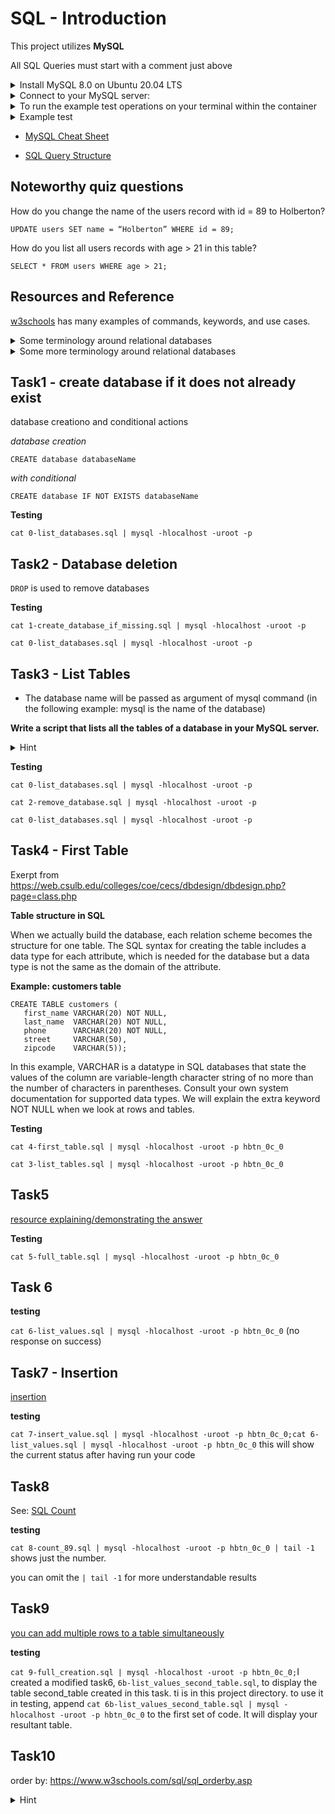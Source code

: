 # SQL - Introduction

This project utilizes **MySQL**

All SQL Queries must start with a comment just above


<details>
    <summary>
        Install MySQL 8.0 on Ubuntu 20.04 LTS
    </summary>
        $ sudo apt update
        $ sudo apt install mysql-server
        ...
        $ mysql --version
        mysql  Ver 8.0.25-0ubuntu0.20.04.1 for Linux on x86_64 ((Ubuntu))
        $
</details>

<details>
    <summary>
        Connect to your MySQL server:
    </summary>

    $ sudo mysql
    Welcome to the MySQL monitor.  Commands end with ; or \g.
    Your MySQL connection id is 11
    Server version: 8.0.25-0ubuntu0.20.04.1 (Ubuntu)

    Copyright (c) 2000, 2021, Oracle and/or its affiliates.

    Oracle is a registered trademark of Oracle Corporation and/or its
    affiliates. Other names may be trademarks of their respective
    owners.

    Type 'help;' or '\h' for help. Type '\c' to clear the current input statement.

    mysql>
    mysql> quit
    Bye
    $
</details>

<details>
    <summary>
        To run the example test operations on your terminal within the container
    </summary>
    run
    <code>service mysql start</code>

your password can be skipped (Enter key) through

</details>

<details>
    <summary>
        Example test
    </summary>
    <code>cat 0-list_databases.sql | mysql -uroot -p</code>
</details>

* [MySQL Cheat Sheet](https://intellipaat.com/mediaFiles/2019/02/SQL-Commands-Cheat-Sheet.pdf?US)

* [SQL Query Structure](https://web.csulb.edu/colleges/coe/cecs/dbdesign/dbdesign.php?page=sql/queries.php)
</details>

## Noteworthy quiz questions

How do you change the name of the users record with id = 89 to Holberton?

`UPDATE users SET name = “Holberton” WHERE id = 89;`

How do you list all users records with age > 21 in this table?

`SELECT * FROM users WHERE age > 21;`


## Resources and Reference

[w3schools](https://www.w3schools.com/sql/sql_exists.asp) has many examples of commands, keywords, and use cases.

<details>
    <summary>
        Some terminology around relational databases
    </summary>
One good thing about relational databases is that whether they’re PostgreSQL, MySQL, Oracle, or other, they’ve managed to be pretty consistent across brands. Therefore, not only are their versions of SQL pretty decently similar (at least for CRUD operations), but the terminology they’re using are mostly the same.<br>

Say you need to store users. To do that, you create a table that is called “users”.<br>

Your users have 3 pieces of information to store: their “id”, their “login”, and their “password”. Those are called columns, and they all have types, like integer for the “id”, varchar(32) for “login” (a string of variable length, but maximum 32), and char(32) (a string of exactly 32 characters, which is the case for all text encrypted with the md5 algorithm, for instance). The available types may vary heavily from one database “brand” to the other.<br>

Now, let’s add a user in the database with SQL:<br>
<code>INSERT INTO users (login, password) VALUES ('rudy','01234567890123456789012345678901');</code><br>
This adds a row in the table (sometimes also refered to as a record, or more rarely, a tuple).
</details>

<details>
    <summary>
        Some more terminology around relational databases
    </summary>
**Indexes**<br>
Say you want to get all of the comments that are attached to the post of ID 12:<br>

<code>SELECT * FROM comments WHERE post_id=12;</code><br>

If you have millions or billions of comments, having your database extract the comments that match this condition can be amazingly time-consuming. Therefore, you can add an index on the comments table, that applies to the post_id column. This will “precompute” every possible SELECT query with WHERE conditions on this column, which will update themselves every time you modify data, so that those calls are ready to respond very quickly.<br>

Let’s complicate things a bit, and say you want to optimize this query:<br>

<code>SELECT * FROM comments WHERE post_id=12 AND published=1;</code><br>

Your index on the post_id column might not help much on that query. However, for that query, you can absolutely define an index on multiple column (in this case, the columns post_id and published).

Setting indexes properly is a known quick win to improve performance of relational databases on queries that are performed very often and take a long time to respond (so-called slow queries). I can quote at least a dozen occurrences in my career where setting up an index properly boosted a database’s performance with minimal effort, the most notable of which allowed us to boost a data migration that was taking ~48 hours, to suddenly complete in about 3 hours.<br>

**Joins**<br>

You can join tables together that have relations between each other, so that you can operate on data across those tables. For instance, I want the titles of all posts that have published comments.<br>

You can join tables together that have relations between each other, so that you can operate on data across those tables. For instance, I want the titles of all posts that have published comments.<br>

<code>SELECT posts.title FROM posts JOIN comments ON posts.id = comments.post_id WHERE comments.published=1;</code><br>

(Note: each post on that query will appear as many times as it has comments, but let’s focus on the join for now.)<br>

Performance is dramatically better if you manage to get the database to do most of the work, as opposed to your application, because the database knows most about your data and how to handle it most efficiently. Joins are amazing wins for that, because the other way to get it done is to perform many separate SQL queries, and manipulate that data in your code, which is very inefficient.<br>

Note: you can join tables together across many relations. The largest join in my career was 7-fold, in a database at Apple that contained information about localization projects.<br>
</details>

## Task1 - create database if it does not already exist

database creationo and conditional actions

*database creation*

`CREATE database databaseName`

*with conditional*

`CREATE database IF NOT EXISTS databaseName`

**Testing**

`cat 0-list_databases.sql | mysql -hlocalhost -uroot -p`



## Task2 - Database deletion

`DROP` is used to remove databases

**Testing**

`cat 1-create_database_if_missing.sql | mysql -hlocalhost -uroot -p`

`cat 0-list_databases.sql | mysql -hlocalhost -uroot -p`


## Task3 - List Tables

* The database name will be passed as argument of mysql command (in the following example: mysql is the name of the database)

**Write a script that lists all the tables of a database in your MySQL server.**

<details>
    <summary>
        Hint
    </summary>
The reason you probably can't find the command to get it to take an input command is that it doesn't need you to give it one.
</details>

**Testing**

`cat 0-list_databases.sql | mysql -hlocalhost -uroot -p`


`cat 2-remove_database.sql | mysql -hlocalhost -uroot -p`

`cat 0-list_databases.sql | mysql -hlocalhost -uroot -p`


## Task4 - First Table

Exerpt from https://web.csulb.edu/colleges/coe/cecs/dbdesign/dbdesign.php?page=class.php

**Table structure in SQL**

When we actually build the database, each relation scheme becomes the structure for one table. The SQL syntax for creating the table includes a data type for each attribute, which is needed for the database but a data type is not the same as the domain of the attribute.

**Example: customers table**

    CREATE TABLE customers (
       first_name VARCHAR(20) NOT NULL,
       last_name  VARCHAR(20) NOT NULL,
       phone      VARCHAR(20) NOT NULL,
       street     VARCHAR(50),
       zipcode    VARCHAR(5));

In this example, VARCHAR is a datatype in SQL databases that state the values of the column are variable-length character string of no more than the number of characters in parentheses. Consult your own system documentation for supported data types. We will explain the extra keyword NOT NULL when we look at rows and tables.

**Testing**

`cat 4-first_table.sql | mysql -hlocalhost -uroot -p hbtn_0c_0`

`cat 3-list_tables.sql | mysql -hlocalhost -uroot -p hbtn_0c_0`

## Task5

[resource explaining/demonstrating the answer](https://www.w3resource.com/mysql/mysql-show.php#CREATE-TABLE)

**Testing**

`cat 5-full_table.sql | mysql -hlocalhost -uroot -p hbtn_0c_0`

## Task 6

**testing**

`cat 6-list_values.sql | mysql -hlocalhost -uroot -p hbtn_0c_0` (no response on success)

## Task7 -  Insertion

[insertion](https://www.w3schools.com/sql/sql_insert.asp)

**testing**

`cat 7-insert_value.sql | mysql -hlocalhost -uroot -p hbtn_0c_0;cat 6-list_values.sql | mysql -hlocalhost -uroot -p hbtn_0c_0` this will show the current status after having run your code

## Task8

See: [SQL Count](https://www.w3schools.com/sql/sql_count_avg_sum.asp)

**testing**

`cat 8-count_89.sql | mysql -hlocalhost -uroot -p hbtn_0c_0 | tail -1` shows just the number.

you can omit the `| tail -1` for more understandable results


## Task9

[you can add multiple rows to a table simultaneously](https://stackoverflow.com/questions/452859/inserting-multiple-rows-in-a-single-sql-query)

**testing**

`cat 9-full_creation.sql | mysql -hlocalhost -uroot -p hbtn_0c_0;`I created a modified task6, `6b-list_values_second_table.sql`, to display the table second_table created in this task. ti is in this project directory. to use it in testing, append `cat 6b-list_values_second_table.sql | mysql -hlocalhost -uroot -p hbtn_0c_0` to the first set of code. It will display your resultant table.


## Task10

order by: https://www.w3schools.com/sql/sql_orderby.asp


<details>
    <summary>
        Hint
    </summary>
        <p>
            you are selecting (viewing) both `score, name`.
        </p>
</details>
